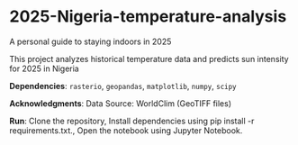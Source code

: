 # 2025-Nigeria-temperature-analysis
A personal guide to staying indoors in 2025

This project analyzes historical temperature data and predicts sun intensity for 2025 in Nigeria 

**Dependencies**: `rasterio`, `geopandas`, `matplotlib`, `numpy`, `scipy`

**Acknowledgments**: Data Source: WorldClim (GeoTIFF files)

**Run**: Clone the repository, Install dependencies using pip install -r requirements.txt., Open the notebook using Jupyter Notebook.
